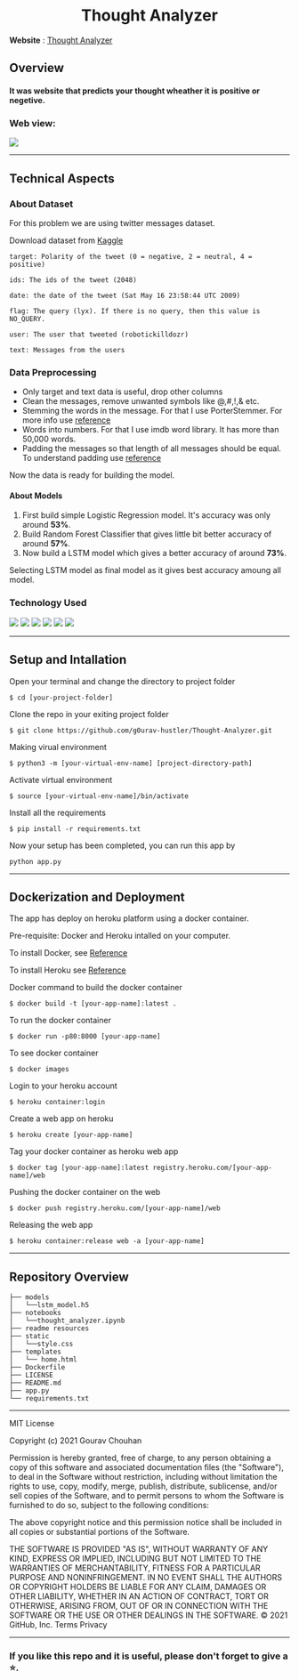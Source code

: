 <h1 align = 'center' >Thought Analyzer  </h1>

**Website** : [Thought Analyzer](https://thought-analyzer.herokuapp.com/)

## Overview 
#### It was website that predicts your thought wheather it is positive or negetive.

### Web view:
![](https://github.com/g0urav-hustler/Thought-Analyzer/blob/master/readme%20resources/web%20image.png)

----------------------------
## Technical Aspects

### About Dataset

For this problem we are using twitter messages dataset.

Download dataset from [Kaggle](https://www.kaggle.com/kazanova/sentiment140)

```
target: Polarity of the tweet (0 = negative, 2 = neutral, 4 = positive)

ids: The ids of the tweet (2048)

date: the date of the tweet (Sat May 16 23:58:44 UTC 2009)

flag: The query (lyx). If there is no query, then this value is NO_QUERY.

user: The user that tweeted (robotickilldozr)

text: Messages from the users

```

### Data Preprocessing

- Only target and text data is useful, drop other columns
- Clean the messages, remove unwanted symbols like @,#,!,& etc.
- Stemming the words in the message. For that I use PorterStemmer. For more info use [reference](https://www.geeksforgeeks.org/python-stemming-words-with-nltk/)
- Words into numbers. For that I use imdb word library. It has more than 50,000 words. 
- Padding the messages so that length of all messages should be equal. To understand padding use [reference](https://www.tensorflow.org/guide/keras/masking_and_padding)

Now the data is ready for building the model.

#### About Models
1. First build simple Logistic Regression model. It's accuracy was only around **53%**.
2. Build Random Forest Classifier that gives little bit better accuracy of around **57%**.
3. Now build a LSTM model which gives a better accuracy of around **73%**.

Selecting LSTM model as final model as it gives best accuracy amoung all model.

### Technology Used 
![](https://img.shields.io/badge/Python-3.7-blue.svg)
![](https://img.shields.io/badge/TF-2.6.0-blue.svg)
![](https://img.shields.io/badge/NLTK-3.6.3-blue.svg)
![](https://img.shields.io/badge/Flask-1.1.1-blue.svg)
![](https://img.shields.io/badge/Docker-20.10.12-blue.svg)
![](https://img.shields.io/badge/Heroku-7.59.1-blue.svg)

----------------------------
## Setup and Intallation

Open your terminal and change the directory to project folder
```
$ cd [your-project-folder]
```
Clone the repo in your exiting project folder
```
$ git clone https://github.com/g0urav-hustler/Thought-Analyzer.git
```
Making virual environment 
```
$ python3 -m [your-virtual-env-name] [project-directory-path]
```
Activate virtual environment 
```
$ source [your-virtual-env-name]/bin/activate
```
Install all the requirements
```
$ pip install -r requirements.txt
```
Now your setup has been completed, you can run this app by
```
python app.py
```
----------------------------
## Dockerization and Deployment
The app has deploy on heroku platform using a docker container.

Pre-requisite: Docker and Heroku intalled on your computer.

To install Docker, see [Reference](https://runnable.com/docker/getting-started/)

To install Heroku see [Reference](https://devcenter.heroku.com/articles/heroku-cli)

Docker command to build the docker container
```
$ docker build -t [your-app-name]:latest .
 ```
To run the docker container
``` 
$ docker run -p80:8000 [your-app-name]
```
To see docker container 
```
$ docker images
```
Login to your heroku account
```
$ heroku container:login
```
Create a web app on heroku
```
$ heroku create [your-app-name]
```
Tag your docker container as heroku web app
```
$ docker tag [your-app-name]:latest registry.heroku.com/[your-app-name]/web
```
Pushing the docker container on the web
```
$ docker push registry.heroku.com/[your-app-name]/web
```
Releasing the web app
```
$ heroku container:release web -a [your-app-name]
```

----------------------------
## Repository Overview
```
├── models
│   └──lstm_model.h5
├── notebooks 
│   └──thought_analyzer.ipynb
├── readme resources
├── static 
│   └──style.css
├── templates
│   └── home.html
├── Dockerfile
├── LICENSE
├── README.md
├── app.py
└── requirements.txt
```
----------------------------
MIT License

Copyright (c) 2021 Gourav Chouhan

Permission is hereby granted, free of charge, to any person obtaining a copy of this software and associated documentation files (the "Software"), to deal in the Software without restriction, including without limitation the rights to use, copy, modify, merge, publish, distribute, sublicense, and/or sell
copies of the Software, and to permit persons to whom the Software is
furnished to do so, subject to the following conditions:

The above copyright notice and this permission notice shall be included in all
copies or substantial portions of the Software.

THE SOFTWARE IS PROVIDED "AS IS", WITHOUT WARRANTY OF ANY KIND, EXPRESS OR
IMPLIED, INCLUDING BUT NOT LIMITED TO THE WARRANTIES OF MERCHANTABILITY,
FITNESS FOR A PARTICULAR PURPOSE AND NONINFRINGEMENT. IN NO EVENT SHALL THE
AUTHORS OR COPYRIGHT HOLDERS BE LIABLE FOR ANY CLAIM, DAMAGES OR OTHER
LIABILITY, WHETHER IN AN ACTION OF CONTRACT, TORT OR OTHERWISE, ARISING FROM,
OUT OF OR IN CONNECTION WITH THE SOFTWARE OR THE USE OR OTHER DEALINGS IN THE
SOFTWARE.
© 2021 GitHub, Inc.
Terms
Privacy

----------------------------

### If you like this repo and it is useful, please don't forget to give a ⭐.
